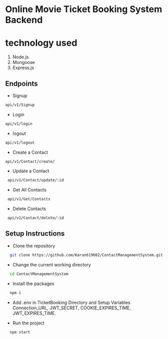 # Online Movie Ticket Booking System Backend

# technology used

1. Node.js
2. Mongoose
3. Express.js

## Endpoints

- Signup
 ```bash
 api/v1/Signup
 ``` 
 - Login
 ```bash
 api/v1/login
 ``` 
 - logout
 ```bash
 api/v1/logout
 ``` 

- Create a Contact
 ```bash
 api/v1/Contact/create/
 ``` 
 
- Update a Contact 

```bash
 api/v1/Contact/update/:id
 ``` 

- Get All Contacts 

```bash
 api/v1/Get/Contacts
 ``` 

- Delete Contacts 

```bash
 api/v1/Contact/delete/:id
 ``` 


## Setup Instructions

- Clone the repository

```bash
  git clone https://github.com/Karan619602/ContactManagementSystem.git
```

- Change the current working directory

```bash
  cd ContactManagementSystem
```


- Install the packages

```bash
  npm i 
```

- Add .env in TicketBooking Directory and Setup Variables Connection_URL, JWT_SECRET, COOKIE_EXPIRES_TIME, JWT_EXPIRES_TIME.

- Run the project

```bash
  npm start
```
